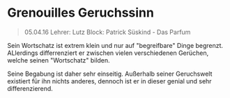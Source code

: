 # Grenouilles Geruchssinn
> 05.04.16
> Lehrer: Lutz
> Block: Patrick Süskind - Das Parfum

Sein Wortschatz ist extrem klein und nur auf "begreifbare" Dinge begrenzt.
ALlerdings differrenziert er zwischen vielen verschiedenen Gerüchen, welche
seinen "Wortschatz" bilden.

Seine Begabung ist daher sehr einseitig. Außerhalb seiner Geruchswelt existiert
für ihn nichts anderes, dennoch ist er in dieser genial und sehr
differenzierend.
